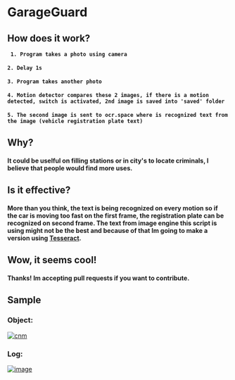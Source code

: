 # GarageGuard
## How does it work?
__` 1. Program takes a photo using camera`__
  <br></br>
__`2. Delay 1s`__
  <br></br>
__`3. Program takes another photo`__
  <br></br>
__`4. Motion detector compares these 2 images, if there is a motion detected, switch is activated, 2nd image is saved into 'saved' folder`__
  <br></br>
__`5. The second image is sent to ocr.space where is recognized text from the image (vehicle registration plate text)`__
## Why?
#### It could be uselful on filling stations or in city's to locate criminals, I believe that people would find more uses.
## Is it effective?
#### More than you think, the text is being recognized on every motion so if the car is moving too fast on the first frame, the registration plate can be recognized on second frame. The text from image engine this script is using might not be the best and because of that Im going to make a version using __<a href='https://github.com/tesseract-ocr'>Tesseract</a>__.
## Wow, it seems cool!
#### Thanks! Im accepting pull requests if you want to contribute.

## Sample
### Object:
<a href="https://imgbb.com/"><img src="https://i.ibb.co/51RWdjS/cnm.jpg" alt="cnm" border="0"></a>
### Log:
<a href="https://ibb.co/nPSftXS"><img src="https://i.ibb.co/y4J57zJ/image.png" alt="image" border="0"></a>


